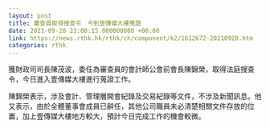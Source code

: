 ```yaml
---
layout: post
title: 審查員取得搜查令　今到壹傳媒大樓蒐證
date: 2021-09-28 23:08:15.000000000 +08:00
link: https://news.rthk.hk/rthk/ch/component/k2/1612672-20210928.htm
categories: rthk
---
```


獲財政司司長陳茂波，委任為審查員的會計師公會前會長陳錦榮，取得法庭搜查令，今日進入壹傳媒大樓進行蒐證工作。

陳錦榮表示，涉及會計、管理層開會紀錄及交易紀錄等文件，不涉及新聞訊息。他又表示，由於全體董事會成員已辭任，其他公司職員未必清楚相關文件存放的位置，加上壹傳媒大樓地方較大，預計今日完成工作的機會較微。
